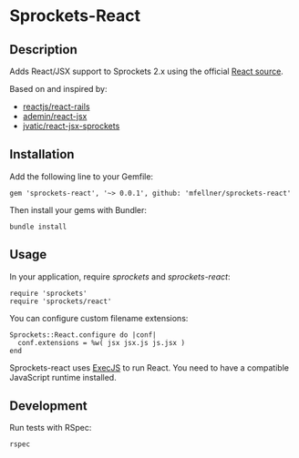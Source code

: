 # Sprockets-React

## Description

Adds React/JSX support to Sprockets 2.x using the official [React source](https://rubygems.org/gems/react-source).

Based on and inspired by:

* [reactjs/react-rails](https://github.com/reactjs/react-rails)
* [ademin/react-jsx](https://github.com/ademin/react-jsx)
* [jvatic/react-jsx-sprockets](https://github.com/jvatic/react-jsx-sprockets)

## Installation

Add the following line to your Gemfile:


    gem 'sprockets-react', '~> 0.0.1', github: 'mfellner/sprockets-react'

Then install your gems with Bundler:

    bundle install

## Usage

In your application, require *sprockets* and *sprockets-react*:

    require 'sprockets'
    require 'sprockets/react'

You can configure custom filename extensions:

    Sprockets::React.configure do |conf|
      conf.extensions = %w( jsx jsx.js js.jsx )
    end

Sprockets-react uses [ExecJS](https://github.com/sstephenson/execjs) to run React.
You need to have a compatible JavaScript runtime installed.

## Development

Run tests with RSpec:

    rspec
